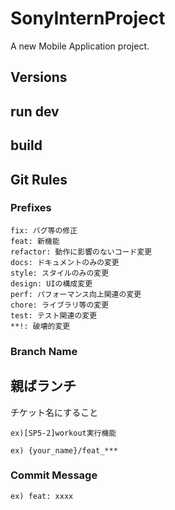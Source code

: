 # SonyInternProject

A new Mobile Application project.

## Versions



## run dev


## build 


## Git Rules

### Prefixes

```
fix: バグ等の修正
feat: 新機能
refactor: 動作に影響のないコード変更
docs: ドキュメントのみの変更
style: スタイルのみの変更
design: UIの構成変更
perf: パフォーマンス向上関連の変更
chore: ライブラリ等の変更
test: テスト関連の変更
**!: 破壊的変更
```

### Branch Name
## 親ばランチ
チケット名にすること
```
ex)[SP5-2]workout実行機能
```

```
ex) {your_name}/feat_***
```

### Commit Message

```
ex) feat: xxxx
```


